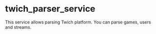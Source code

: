 # twich_parser_service
This service allows parsing Twich platform.
You can parse games, users and streams.
